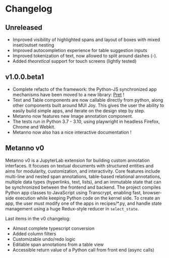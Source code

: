 # Changelog

## Unreleased

- Improved visibility of highlighted spans and layout of boxes with mixed inset/outset nesting
- Improved autocompletion experience for table suggestion inputs
- Improved tokenization of text, now allowed to split around dashes (-).
- Added _theoretical_ support for touch screens (lightly tested)

## v1.0.0.beta1

- Complete refacto of the framework: the Python-JS synchronized app mechanisms have been moved to a new library: [Pret](https://github.com/percevalw/pret) !
- Text and Table components are now callable directly from python, along other components built around MUI Joy. This gives the user the ability to easily build simple apps, and iterate on the design step by step.
- Metanno now features new Image annotation component.
- The tests run in Python 3.7 - 3.10, using playwright in headless Firefox, Chrome and Webkit.
- Metanno now also has a nice interactive documentation !

## Metanno v0

Metanno v0 is a JupyterLab extension for building custom annotation interfaces. It focuses on textual documents with structured entities and aims for modularity, customization, and interactivity. Core features include multi-line and nested span annotations, table-based relational annotations, multiple data types (hyperlinks, text, lists), and an immutable state that can be synchronized between the frontend and backend. The project compiles Python app classes to JavaScript using Transcrypt, enabling fast, browser-side execution while keeping Python code on the kernel side. To create an app, the user must modify one of the apps in recipes/*.py, and handle state management using a huge Redux-style reducer in `select_state`.

Last items in the v0 changelog:

- Almost complete typescript conversion
- Added column filters
- Customizable undo/redo logic
- Editable span annotations from a table view
- Accessible return value of a Python call from front end (async calls)
